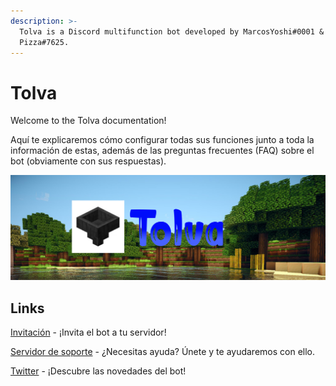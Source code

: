 ```yaml
---
description: >-
  Tolva is a Discord multifunction bot developed by MarcosYoshi#0001 &
  Pizza#7625.
---
```


# Tolva

Welcome to the Tolva documentation! 

Aquí te explicaremos cómo configurar todas sus funciones junto a toda la información de estas, además de las preguntas frecuentes \(FAQ\) sobre el bot \(obviamente con sus respuestas\). 

![](.gitbook/assets/tolvabot.png)

## Links

[Invitación](https://youtu.be/dQw4w9WgXcQ) - ¡Invita el bot a tu servidor!

[Servidor de soporte](https://discord.gg/byne3YKJGU) - ¿Necesitas ayuda? Únete y te ayudaremos con ello.

[Twitter](https://twitter.com/tolvabot) - ¡Descubre las novedades del bot!

